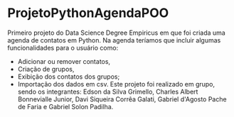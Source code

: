 # ProjetoPythonAgendaPOO
Primeiro projeto do Data Science Degree Empiricus em que foi criada uma agenda de contatos em Python.
Na agenda teríamos que incluir algumas funcionalidades para o usuário como:
- Adicionar ou remover contatos, 
- Criação de grupos, 
- Exibição dos contatos dos grupos;
- Importação dos dados em csv.
Este projeto foi realizado em grupo, sendo os integrantes: Edson da Silva Grimello, Charles Albert Bonnevialle Junior, Davi Siqueira Corrêa Galati, Gabriel d'Agosto Pache de Faria e Gabriel Solon Padilha.
